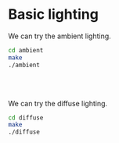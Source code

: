 # Basic lighting
We can try the ambient lighting.

```bash
cd ambient
make
./ambient
```

<br></br>

We can try the diffuse lighting.

```bash
cd diffuse
make
./diffuse
```

<br></br>